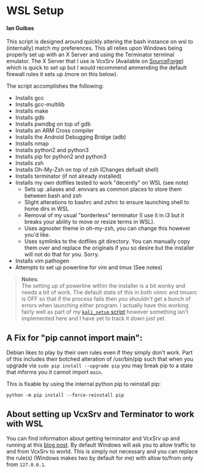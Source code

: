 # WSL Setup
#### Ian Guibas

This script is designed around quickly altering the bash instance on wsl to
(internally) match my preferences. This all relies upon Windows being properly
set up with an X Server and using the Terminator terminal emulator. The X Server
that I use is VcxSrv (Available on [SourceForge](https://sourceforge.net/projects/vcxsrv/))
which is quick to set up but I would recommend ammending the default firewall
rules it sets up (more on this below).

The script accomplishes the following:  
- Installs gcc
- Installs gcc-multilib
- Installs make
- Installs gdb
- Installs pwndbg on top of gdb
- Installs an ARM Cross compiler
- Installs the Android Debugging Bridge (adb)
- Installs nmap
- Installs python2 and python3
- Installs pip for python2 and python3
- Installs zsh
- Installs Oh-My-Zsh on top of zsh (Changes defualt shell)
- Installs terminator (if not already installed)
- Installs my own dotfiles tested to work "decently" on WSL (see note)
  - Sets up .aliases and .envvars as common places to store them between
    bash and zsh
  - Slight alterations to bashrc and zshrc to ensure launching shell to
    home dirs in WSL
  - Removal of my usual "borderless" terminator (I use it in i3 but it
    breaks your ability to move or resize terms in WSL).
  - Uses agnoster theme in oh-my-zsh, you can change this however you'd
    like.
  - Uses symlinks to the dotfiles git directory. You can manually copy
    them over and replace the originals if you so desire but the installer
    will not do that for you. Sorry.
- Installs vim pathogen
- Attempts to set up powerline for vim and tmux (See notes)


> **Notes**:  
> The setting up of powerline within the installer is a bit wonky and needs
> a bit of work. The default state of this in both vimrc and tmuxrc is OFF
> so that if the process fails then you _shouldn't_ get a bunch of errors
> when launching either program. I actually have this working fairly well
> as part of my [`kali_setup` script](https://github.com/0x8/kali_setup)
> however something isn't implemented here and I have yet to track it down
> just yet.


## A Fix for "pip cannot import main":  
Debian likes to play by their own rules even if they simply don't work. Part
of this includes their botched alteration of /usr/bin/pip such that when you
upgrade via `sudo pip install --upgrade pip` you may break pip to a state that
informs you it cannot import `main`.

This is fixable by using the internal python pip to reinstall pip:  

```
python -m pip install --force-reinstall pip
```


## About setting up VcxSrv and Terminator to work with WSL 

You can find information about getting terminator and VcxSrv up and running at
this [blog post](https://blog.ropnop.com/configuring-a-pretty-and-usable-terminal-emulator-for-wsl/).
By default Windows will ask you to allow traffic to and from VcxSrv to world. 
This is simply not necessary and you can replace the rule(s) (Windows makes two 
by default for me) with allow to/from only from `127.0.0.1`.
